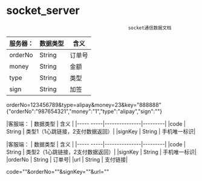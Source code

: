# socket_server
                                                 socket通信数据文档



|  服务器： |    数据类型   |    含义 |
|----------|--------------|--------|
|orderNo   |    String    |   订单号|
|money     |    String    |   金额  |
|type      |    String    |   类型  |
|sign      |    String    |   加签  |

orderNo=123456789&type=alipay&money=23&key="888888"
{"orderNo":"987654321","money":"1","type":"alipay","sign":""}



|客服端：    |    数据类型    |    含义  |
|----- -----|---------------|---------|
|code       |      String   |   类型1（1心跳链接，2支付数据返回）|
|signKey    |    String     |   手机唯一标识|


|客服端：    |    数据类型    |    含义  |
|----- -----|---------------|---------|
|code        |    String    |   类型2（1心跳链接，2支付数据返回）|
|signKey     |    String    |   手机唯一标识|
|orderNo     |    String    |   订单号|
|url         |    String    |   支付链接|

code=""&orderNo=""&signKey=""&url=""
